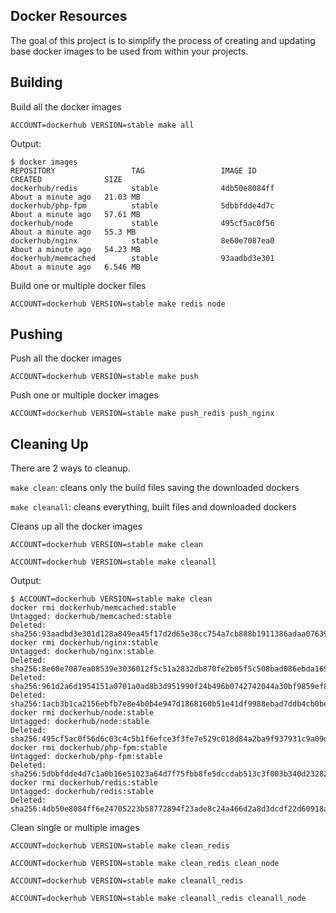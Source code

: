 Docker Resources
----------------

The goal of this project is to simplify the process of creating and 
updating base docker images to be used from within your projects.



Building
--------

Build all the docker images
```
ACCOUNT=dockerhub VERSION=stable make all
```

Output:

```
$ docker images
REPOSITORY                 TAG                 IMAGE ID            CREATED              SIZE
dockerhub/redis            stable              4db50e8084ff        About a minute ago   21.03 MB
dockerhub/php-fpm          stable              5dbbfdde4d7c        About a minute ago   57.61 MB
dockerhub/node             stable              495cf5ac0f56        About a minute ago   55.3 MB
dockerhub/nginx            stable              8e60e7087ea0        About a minute ago   54.23 MB
dockerhub/memcached        stable              93aadbd3e301        About a minute ago   6.546 MB
```

Build one or multiple docker files
```
ACCOUNT=dockerhub VERSION=stable make redis node
```


Pushing
-------

Push all the docker images
```
ACCOUNT=dockerhub VERSION=stable make push
```

Push one or multiple docker images
```
ACCOUNT=dockerhub VERSION=stable make push_redis push_nginx
```



Cleaning Up
-----------

There are 2 ways to cleanup.

`make clean`: cleans only the build files saving the downloaded dockers

`make cleanall`: cleans everything, built files and downloaded dockers


Cleans up all the docker images
```
ACCOUNT=dockerhub VERSION=stable make clean

ACCOUNT=dockerhub VERSION=stable make cleanall
```

Output:

```
$ ACCOUNT=dockerhub VERSION=stable make clean
docker rmi dockerhub/memcached:stable
Untagged: dockerhub/memcached:stable
Deleted: sha256:93aadbd3e301d128a849ea45f17d2d65e38cc754a7cb888b1911386adaa07639
docker rmi dockerhub/nginx:stable
Untagged: dockerhub/nginx:stable
Deleted: sha256:8e60e7087ea08539e3036012f5c51a2832db870fe2b05f5c508bad086ebda169
Deleted: sha256:961d2a6d1954151a0701a0ad8b3d951990f24b496b0742742044a30bf9859ef8
Deleted: sha256:1acb3b1ca2156ebfb7e8e4b0b4e947d1868160b51e41df9988ebad7ddb4cb0be
docker rmi dockerhub/node:stable
Untagged: dockerhub/node:stable
Deleted: sha256:495cf5ac0f56d6c03c4c5b1f6efce3f3fe7e529c018d84a2ba9f937931c9a09d
docker rmi dockerhub/php-fpm:stable
Untagged: dockerhub/php-fpm:stable
Deleted: sha256:5dbbfdde4d7c1a0b16e51023a64d7f75fbb8fe5dccdab513c3f003b340d23282
docker rmi dockerhub/redis:stable
Untagged: dockerhub/redis:stable
Deleted: sha256:4db50e8084ff6e24705223b58772894f23ade8c24a466d2a8d3dcdf22d60918a
```

Clean single or multiple images
```
ACCOUNT=dockerhub VERSION=stable make clean_redis

ACCOUNT=dockerhub VERSION=stable make clean_redis clean_node

ACCOUNT=dockerhub VERSION=stable make cleanall_redis

ACCOUNT=dockerhub VERSION=stable make cleanall_redis cleanall_node
```



